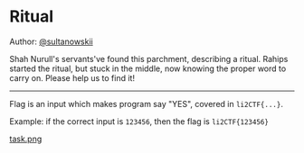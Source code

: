# Ritual
Author: [@sultanowskii](http://t.me/sultanowskii)

Shah Nurull's servants've found this parchment, describing a ritual. Rahips started the ritual, but stuck in the middle, now knowing the proper word to carry on. Please help us to find it!

---

Flag is an input which makes program say "YES", covered in `li2CTF{...}`.

Example: if the correct input is `123456`, then the flag is `li2CTF{123456}`

[task.png](https://drive.google.com/file/d/1uHeoa8iKCWUaDpebQwHqHhJHJSqkw06q/view?usp=sharing)
